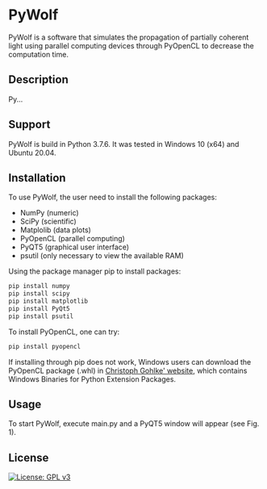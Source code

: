 #    PyWolf

PyWolf is a software that simulates the propagation of partially coherent light using parallel computing devices through PyOpenCL to decrease the computation time. 

## Description

Py...

## Support

PyWolf is build in Python 3.7.6. It was tested in Windows 10 (x64) and Ubuntu 20.04.

## Installation

To use PyWolf, the user need to install the following packages:

- NumPy (numeric)
- SciPy (scientific)
- Matplolib (data plots)
- PyOpenCL (parallel computing)
- PyQT5 (graphical user interface)
- psutil (only necessary to view the available RAM)

Using the package manager pip to install packages:

```bash
pip install numpy
pip install scipy
pip install matplotlib
pip install PyQt5
pip install psutil
```

To install PyOpenCL, one can try:

```bash
pip install pyopencl
```

If installing through pip does not work, Windows users can download the PyOpenCL package (.whl) in [Christoph Gohlke' website](https://www.lfd.uci.edu/~gohlke/pythonlibs/), which contains Windows Binaries for Python Extension Packages. 

## Usage

To start PyWolf, execute main.py and a PyQT5 window will appear (see Fig. 1).

## License

[![License: GPL v3](https://img.shields.io/badge/License-GPLv3-blue.svg)](https://www.gnu.org/licenses/gpl-3.0)



